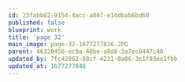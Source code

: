 ```yaml
---
id: 23fabb82-9154-4acc-a807-e14dbab6bd60
published: false
blueprint: work
title: 'page 32'
main_image: page-32-1677277816.JPG
parent: 46320450-ec9a-48be-a8d8-3a7ec0447c40
updated_by: 7fc42862-88cf-4231-8a06-3e1f93ee1fbb
updated_at: 1677277848
---
```

